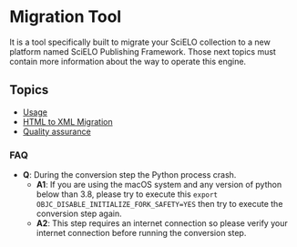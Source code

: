 # Migration Tool

It is a tool specifically built to migrate your SciELO collection to a new platform named SciELO Publishing Framework. Those next topics must contain more information about the way to operate this engine.

## Topics

- [Usage](usage.md)
- [HTML to XML Migration](001-html-migration.md)
- [Quality assurance](quality-assurance.md)

### FAQ

- **Q**: During the conversion step the Python process crash.
  - **A1**: If you are using the macOS system and any version of python below than 3.8, please try to execute this `export OBJC_DISABLE_INITIALIZE_FORK_SAFETY=YES` then try to execute the conversion step again.
  - **A2**: This step requires an internet connection so please verify your internet connection before running the conversion step.